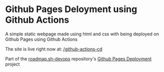 # Github Pages Deloyment using Github Actions

A simple static webpage made using html and css with being deployed on Github Pages using Github Actions

The  site is live right now at: [/github-actions-cd](https://adityapgit.github.io/github-actions-cd/)

Part of the [roadmap.sh-devops](https://github.com/AdityaPGit/roadmap.sh-devops) repository's [Github Pages Deployment](https://roadmap.sh/projects/github-actions-deployment-workflow) project